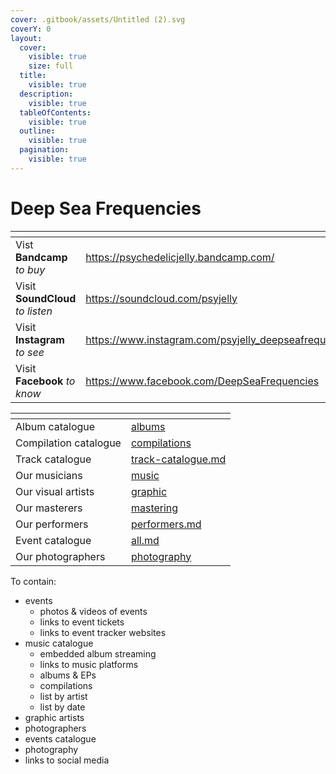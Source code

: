 ```yaml
---
cover: .gitbook/assets/Untitled (2).svg
coverY: 0
layout:
  cover:
    visible: true
    size: full
  title:
    visible: true
  description:
    visible: true
  tableOfContents:
    visible: true
  outline:
    visible: true
  pagination:
    visible: true
---
```


# Deep Sea Frequencies

<table data-card-size="large" data-view="cards"><thead><tr><th></th><th data-type="content-ref"></th></tr></thead><tbody><tr><td>Vist <strong>Bandcamp</strong> <em>to buy</em></td><td><a href="https://psychedelicjelly.bandcamp.com/">https://psychedelicjelly.bandcamp.com/</a></td></tr><tr><td>Visit <strong>SoundCloud</strong> <em>to listen</em></td><td><a href="https://soundcloud.com/psyjelly">https://soundcloud.com/psyjelly</a></td></tr><tr><td>Visit <strong>Instagram</strong> <em>to see</em></td><td><a href="https://www.instagram.com/psyjelly_deepseafrequencies/">https://www.instagram.com/psyjelly_deepseafrequencies/</a></td></tr><tr><td>Visit <strong>Facebook</strong> <em>to know</em></td><td><a href="https://www.facebook.com/DeepSeaFrequencies">https://www.facebook.com/DeepSeaFrequencies</a></td></tr></tbody></table>



<table data-view="cards"><thead><tr><th></th><th data-hidden data-card-target data-type="content-ref"></th></tr></thead><tbody><tr><td>Album catalogue</td><td><a href="music/albums/">albums</a></td></tr><tr><td>Compilation catalogue</td><td><a href="music/compilations/">compilations</a></td></tr><tr><td>Track catalogue</td><td><a href="music/track-catalogue.md">track-catalogue.md</a></td></tr><tr><td>Our musicians</td><td><a href="artists/music/">music</a></td></tr><tr><td>Our visual artists</td><td><a href="artists/graphic/">graphic</a></td></tr><tr><td>Our masterers</td><td><a href="artists/mastering/">mastering</a></td></tr><tr><td>Our performers</td><td><a href="artists/performers.md">performers.md</a></td></tr><tr><td>Event catalogue</td><td><a href="events/all.md">all.md</a></td></tr><tr><td>Our photographers</td><td><a href="photography/">photography</a></td></tr></tbody></table>



To contain:

* events
  * photos & videos of events
  * links to event tickets
  * links to event tracker websites
* music catalogue
  * embedded album streaming
  * links to music platforms
  * albums & EPs
  * compilations
  * list by artist
  * list by date
* graphic artists
* photographers
* events catalogue
* photography
* links to social media

